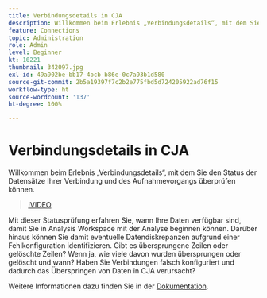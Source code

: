 ```yaml
---
title: Verbindungsdetails in CJA
description: Willkommen beim Erlebnis „Verbindungsdetails“, mit dem Sie den Status der Datensätze Ihrer Verbindung sowie den Aufnahmeprozess überprüfen können.
feature: Connections
topic: Administration
role: Admin
level: Beginner
kt: 10221
thumbnail: 342097.jpg
exl-id: 49a902be-bb17-4bcb-b86e-0c7a93b1d580
source-git-commit: 2b5a19397f7c2b2e775fbd5d724205922ad76f15
workflow-type: ht
source-wordcount: '137'
ht-degree: 100%

---
```


# Verbindungsdetails in CJA

Willkommen beim Erlebnis „Verbindungsdetails“, mit dem Sie den Status der Datensätze Ihrer Verbindung und des Aufnahmevorgangs überprüfen können.

>[!VIDEO](https://video.tv.adobe.com/v/342097/?quality=12&learn=on)

Mit dieser Statusprüfung erfahren Sie, wann Ihre Daten verfügbar sind, damit Sie in Analysis Workspace mit der Analyse beginnen können. Darüber hinaus können Sie damit eventuelle Datendiskrepanzen aufgrund einer Fehlkonfiguration identifizieren. Gibt es übersprungene Zeilen oder gelöschte Zeilen? Wenn ja, wie viele davon wurden übersprungen oder gelöscht und wann? Haben Sie Verbindungen falsch konfiguriert und dadurch das Überspringen von Daten in CJA verursacht?

Weitere Informationen dazu finden Sie in der [Dokumentation](https://experienceleague.adobe.com/docs/analytics-platform/using/cja-connections/manage-connections.html?lang=de).
